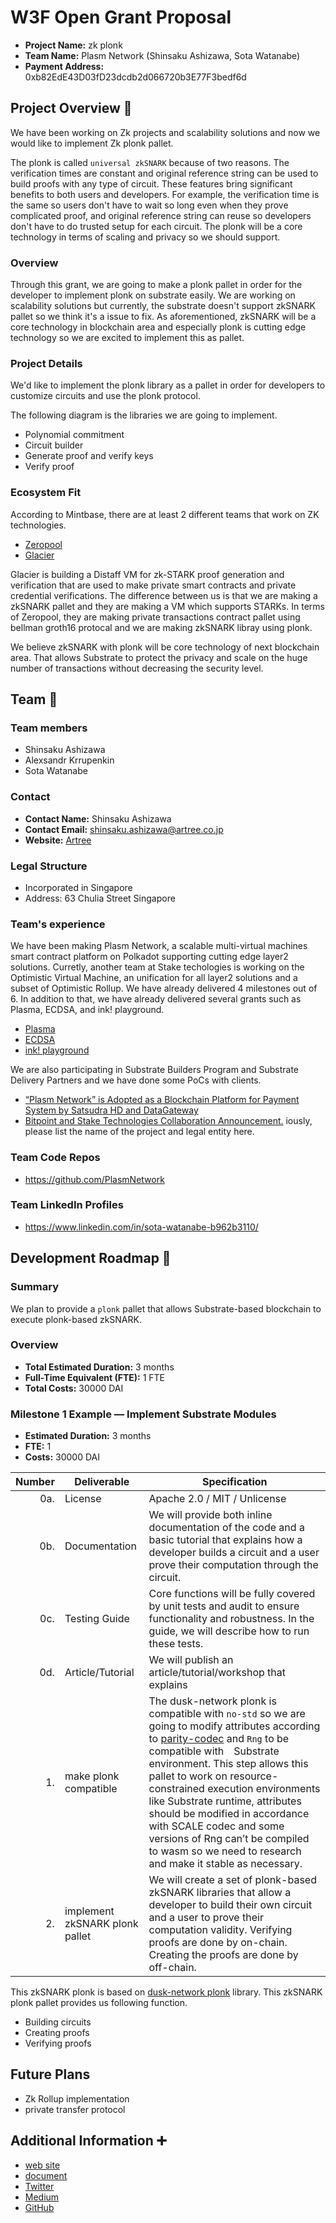 # W3F Open Grant Proposal

* **Project Name:** zk plonk
* **Team Name:** Plasm Network (Shinsaku Ashizawa, Sota Watanabe)
* **Payment Address:** 0xb82EdE43D03fD23dcdb2d066720b3E77F3bedf6d

## Project Overview :page_facing_up:

We have been working on Zk projects and scalability solutions and now we would like to implement Zk plonk pallet.

The plonk is called `universal zkSNARK` because of two reasons. The verification times are constant and original reference string can be used to build proofs with any type of circuit. These features bring significant benefits to both users and developers. For example, the verification time is the same so users don't have to wait so long even when they prove complicated proof, and original reference string can reuse so developers don't have to do trusted setup for each circuit. The plonk will be a core technology in terms of scaling and privacy so we should support.

### Overview

Through this grant, we are going to make a plonk pallet in order for the developer to implement plonk on substrate easily. We are working on scalability solutions but currently, the substrate doesn't support zkSNARK pallet so we think it's a issue to fix. As aforementioned, zkSNARK will be a core technology in blockchain area and especially plonk is cutting edge technology so we are excited to implement this as pallet.

### Project Details

We'd like to implement the plonk library as a pallet in order for developers to customize circuits and use the plonk protocol.

The following diagram is the libraries we are going to implement.

* Polynomial commitment
* Circuit builder
* Generate proof and verify keys
* Verify proof

### Ecosystem Fit

According to Mintbase, there are at least 2 different teams that work on ZK technologies.
- [Zeropool](https://github.com/zeropoolnetwork)
- [Glacier](https://github.com/gbctech)

Glacier is building a Distaff VM for zk-STARK proof generation and verification that are used to make  private smart contracts and private credential verifications. The difference between us is that we are making a zkSNARK pallet and they are making a VM which supports STARKs. In terms of Zeropool, they are making private transactions contract pallet using bellman groth16 protocal and we are making zkSNARK libray using plonk.

We believe zkSNARK with plonk will be core technology of next blockchain area. That allows Substrate to protect the privacy and scale on the huge number of transactions without decreasing the security level.

## Team :busts_in_silhouette:

### Team members

* Shinsaku Ashizawa
* Alexsandr Krrupenkin
* Sota Watanabe

### Contact

* **Contact Name:** Shinsaku Ashizawa
* **Contact Email:** shinsaku.ashizawa@artree.co.jp
* **Website:** [Artree](https://artree.co.jp/)

### Legal Structure

* Incorporated in Singapore
* Address: 63 Chulia Street Singapore

### Team's experience
We have been making Plasm Network, a scalable multi-virtual machines smart contract platform on Polkadot supporting cutting edge layer2 solutions. Curretly, another team at Stake techologies is working on the Optimistic Virtual Machine, an unification for all layer2 solutions and a subset of Optimistic Rollup. We have already delivered 4 milestones out of 6. In addition to that, we have already delivered several grants such as Plasma, ECDSA, and ink! playground.

- [Plasma](https://github.com/stakedtechnologies/Plasm)
- [ECDSA](https://github.com/polkadot-js/common/tree/master/packages/util-crypto/src/secp256k1)
- [ink! playground](https://github.com/staketechnologies/ink-playground)

We are also participating in Substrate Builders Program and Substrate Delivery Partners and we have done some PoCs with clients.
- [“Plasm Network” is Adopted as a Blockchain Platform for Payment System by Satsudra HD and DataGateway](https://stake.co.jp/news/20201020english/)
- [Bitpoint and Stake Technologies Collaboration Announcement.](https://stake.co.jp/news/bitpoint_en/)
iously, please list the name of the project and legal entity here.

### Team Code Repos

* https://github.com/PlasmNetwork

### Team LinkedIn Profiles

* https://www.linkedin.com/in/sota-watanabe-b962b3110/

## Development Roadmap :nut_and_bolt:

### Summary
We plan to provide a `plonk` pallet that allows Substrate-based blockchain to execute plonk-based zkSNARK.

### Overview

* **Total Estimated Duration:** 3 months
* **Full-Time Equivalent (FTE):**  1 FTE
* **Total Costs:** 30000 DAI

### Milestone 1 Example — Implement Substrate Modules

* **Estimated Duration:** 3 months
* **FTE:**  1
* **Costs:** 30000 DAI

| Number | Deliverable | Specification |
| -----: | ----------- | ------------- |
| 0a. | License | Apache 2.0 / MIT / Unlicense |
| 0b. | Documentation | We will provide both inline documentation of the code and a basic tutorial that explains how a developer builds a circuit and a user prove their computation through the circuit. |
| 0c. | Testing Guide | Core functions will be fully covered by unit tests and audit to ensure functionality and robustness. In the guide, we will describe how to run these tests. |
| 0d. | Article/Tutorial | We will publish an article/tutorial/workshop that explains
| 1. | make plonk compatible | The dusk-network plonk is compatible with `no-std` so we are going to modify attributes according to [parity-codec](https://github.com/paritytech/parity-scale-codec) and `Rng` to be compatible with　Substrate environment. This step allows this pallet to work on resource-constrained execution environments like Substrate runtime, attributes should be modified in accordance with SCALE codec and some versions of Rng can’t be compiled to wasm so we need to research and make it stable as necessary. |
| 2. | implement zkSNARK plonk pallet | We will create a set of plonk-based zkSNARK libraries that allow a developer to build their own circuit and a user to prove their computation validity. Verifying proofs are done by on-chain. Creating the proofs are done by off-chain. |  

This zkSNARK plonk is based on [dusk-network plonk](https://github.com/dusk-network/plonk) library.
This zkSNARK plonk pallet provides us following function.
- Building circuits
- Creating proofs
- Verifying proofs

## Future Plans

* Zk Rollup implementation
* private transfer protocol

## Additional Information :heavy_plus_sign:
- [web site](https://www.plasmnet.io/)
- [document](https://docs.plasmnet.io/)
- [Twitter](https://twitter.com/Plasm_Network)
- [Medium](https://medium.com/stake-technologies)
- [GitHub](https://github.com/PlasmNetwork)
